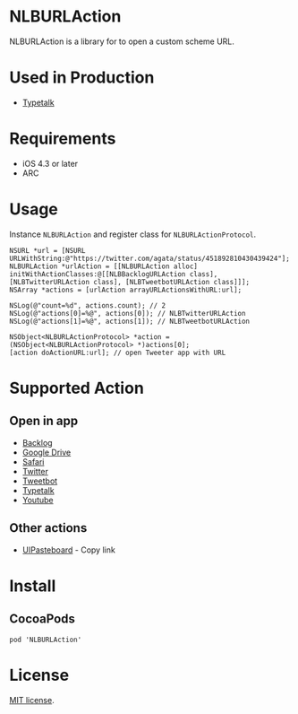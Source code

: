 # NLBURLAction
NLBURLAction is a library for to open a custom scheme URL.

# Used in Production
- [Typetalk](https://itunes.apple.com/en/app/typetalk/id756503889?mt=8)

# Requirements
- iOS 4.3 or later
- ARC

# Usage
Instance `NLBURLAction` and register class for `NLBURLActionProtocol`.

```objc
NSURL *url = [NSURL URLWithString:@"https://twitter.com/agata/status/451892810430439424"];
NLBURLAction *urlAction = [[NLBURLAction alloc] initWithActionClasses:@[[NLBBacklogURLAction class], [NLBTwitterURLAction class], [NLBTweetbotURLAction class]]];
NSArray *actions = [urlAction arrayURLActionsWithURL:url];

NSLog(@"count=%d", actions.count); // 2
NSLog(@"actions[0]=%@", actions[0]); // NLBTwitterURLAction
NSLog(@"actions[1]=%@", actions[1]); // NLBTweetbotURLAction

NSObject<NLBURLActionProtocol> *action = (NSObject<NLBURLActionProtocol> *)actions[0];
[action doActionURL:url]; // open Tweeter app with URL
```

# Supported Action
## Open in app
- [Backlog](https://backlogtool.com/)
- [Google Drive](https://itunes.apple.com/en/app/google-drive/id507874739?mt=8)
- [Safari](https://www.apple.com/ios/)
- [Twitter](https://itunes.apple.com/en/app/twitter/id333903271?mt=8)
- [Tweetbot](https://itunes.apple.com/en/app/twitter/id333903271?mt=8)
- [Typetalk](https://itunes.apple.com/en/app/typetalk/id756503889?mt=8)
- [Youtube](https://itunes.apple.com/en/app/youtube/id544007664?mt=8)

## Other actions
- [UIPasteboard](https://www.apple.com/ios/) - Copy link

# Install
## CocoaPods

```
pod 'NLBURLAction'
```

# License
[Apache]: http://www.apache.org/licenses/LICENSE-2.0
[MIT]: http://www.opensource.org/licenses/mit-license.php
[GPL]: http://www.gnu.org/licenses/gpl.html
[BSD]: http://opensource.org/licenses/bsd-license.php
[MIT license][MIT].
